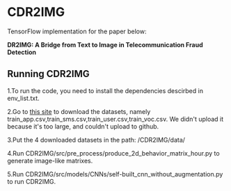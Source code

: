 # CDR2IMG
TensorFlow implementation for the paper below:

**DR2IMG: A Bridge from Text to Image in Telecommunication Fraud Detection**

## Running CDR2IMG

1.To run the code, you need to install the dependencies descirbed in env_list.txt.

2.Go to [this site](https://aistudio.baidu.com/aistudio/datasetdetail/40690) to download
the datasets, namely train_app.csv,train_sms.csv,train_user.csv,train_voc.csv. We didn't upload it because it's too large, and couldn't upload to github.

3.Put the 4 downloaded datasets in the path: /CDR2IMG/data/

4.Run CDR2IMG/src/pre_process/produce_2d_behavior_matrix_hour.py to generate image-like matrixes.

5.Run CDR2IMG/src/models/CNNs/self-built_cnn_without_augmentation.py to run CDR2IMG.
